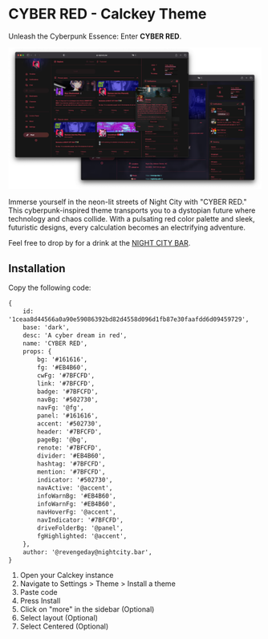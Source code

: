 # CYBER RED - Calckey Theme

Unleash the Cyberpunk Essence: Enter **CYBER RED**.

![](https://raw.githubusercontent.com/revengeday/calckey-themes/main/cyber-red-theme/cyber-red-theme-screenshot.png)

Immerse yourself in the neon-lit streets of Night City with "CYBER RED." This cyberpunk-inspired theme transports you to a dystopian future where technology and chaos collide. With a pulsating red color palette and sleek, futuristic designs, every calculation becomes an electrifying adventure.

Feel free to drop by for a drink at the [NIGHT CITY BAR](https://nightcity.bar).

## Installation

Copy the following code:

```
{
	id: '1ceaa8d44566a0a90e59086392bd82d4558d096d1fb87e30faafdd6d09459729',
	base: 'dark',
	desc: 'A cyber dream in red',
	name: 'CYBER RED',
	props: {
		bg: '#161616',
		fg: '#EB4B60',
		cwFg: '#7BFCFD',
		link: '#7BFCFD',
		badge: '#7BFCFD',
		navBg: '#502730',
		navFg: '@fg',
		panel: '#161616',
		accent: '#502730',
		header: '#7BFCFD',
		pageBg: '@bg',
		renote: '#7BFCFD',
		divider: '#EB4B60',
		hashtag: '#7BFCFD',
		mention: '#7BFCFD',
		indicator: '#502730',
		navActive: '@accent',
		infoWarnBg: '#EB4B60',
		infoWarnFg: '#EB4B60',
		navHoverFg: '@accent',
		navIndicator: '#7BFCFD',
		driveFolderBg: '@panel',
		fgHighlighted: '@accent',
	},
	author: '@revengeday@nightcity.bar',
}
```

1. Open your Calckey instance
2. Navigate to Settings > Theme > Install a theme
3. Paste code
4. Press Install 
5. Click on "more" in the sidebar (Optional)
6. Select layout (Optional)
7. Select Centered (Optional)